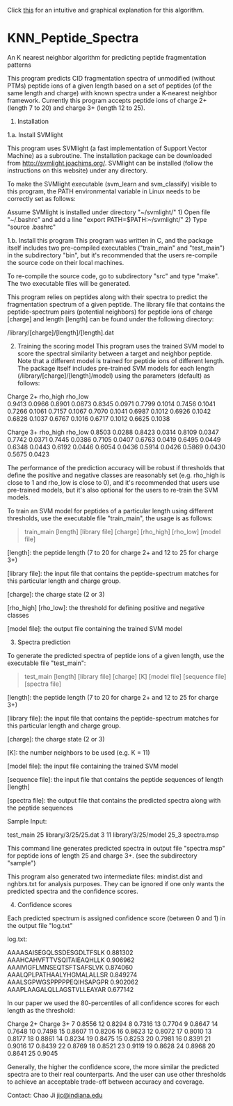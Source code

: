 Click [this](https://github.com/chao-ji/KNN_Peptide_Spectra/blob/master/From%20peptide%20and%20spectrum%20to%20user%20and%20item.ipynb) for an intuitive and graphical explanation for this algorithm.

# KNN_Peptide_Spectra
An K nearest neighbor algorithm for predicting peptide fragmentation patterns

This program predicts CID fragmentation spectra of unmodified (without PTMs) peptide ions of a given length based on a set of peptides (of the same length and charge) with known spectra under a K-nearest neighbor framework. Currently this program accepts peptide ions of charge 2+ (length 7 to 20) and charge 3+ (length 12 to 25).

1. Installation

1.a. Install SVMlight 

This program uses SVMlight (a fast implementation of Support Vector Machine) as a subroutine. The installation package can be downloaded from http://svmlight.joachims.org/. SVMlight can be installed (follow the instructions on this website) under any directory. 

To make the SVMlight executable (svm_learn and svm_classify) visible to this program, the PATH environmental variable in Linux needs to be correctly set as follows: 

Assume SVMlight is installed under directory "~/svmlight/"
1\) Open file "~/.bashrc" and add a line "export PATH=$PATH:~/svmlight/"
2\) Type "source .bashrc"

1.b. Install this program
This program was written in C, and the package itself includes two pre-compiled executables ("train_main" and "test_main") in the subdirectory "bin", but it's recommended that the users re-compile the source code on their local machines.

To re-compile the source code, go to subdirectory "src" and type "make". The two executable files will be generated.

This program relies on peptides along with their spectra to predict the fragmentation spectrum of a given peptide.  The library file that contains the peptide-spectrum pairs (potential neighbors) for peptide ions of charge [charge] and length [length] can be found under the following directory:

/library/[charge]/[length]/[length].dat

2. Training the scoring model 
This program uses the trained SVM model to score the spectral similarity between a target and neighbor peptide. Note that a different model is trained for peptide ions of different length. The package itself includes pre-trained SVM models for each length (/library/[charge]/[length]/model) using the parameters (default) as follows:

Charge 2+
rho_high		rho_low		
0.9413			0.0966
0.8901			0.0873
0.8345			0.0971
0.7799			0.1014
0.7456			0.1041
0.7266			0.1061
0.7157			0.1067
0.7070			0.1041
0.6987			0.1012
0.6926			0.1042
0.6828			0.1037
0.6767			0.1016
0.6717			0.1012
0.6625			0.1038

Charge 3+
rho_high		rho_low
0.8503			0.0288
0.8423			0.0314
0.8109			0.0347
0.7742			0.0371
0.7445			0.0386
0.7105			0.0407
0.6763			0.0419
0.6495			0.0449
0.6348			0.0443
0.6192			0.0446
0.6054			0.0436
0.5914			0.0426
0.5869			0.0430
0.5675			0.0423

The performance of the prediction accuracy will be robust if thresholds that define the positive and negative classes are reasonably set (e.g. rho_high is close to 1 and rho_low is close to 0), and it's recommended that users use pre-trained models, but it's also optional for the users to re-train the SVM models.

To train an SVM model for peptides of a particular length using different thresholds, use the executable file "train_main", the usage is as follows:

> train_main [length] [library file] [charge] [rho_high] [rho_low] [model file]

[length]: the peptide length (7 to 20 for charge 2+ and 12 to 25 for charge 3+)

[library file]: the input file that contains the peptide-spectrum matches for this particular length and charge group.

[charge]: the charge state (2 or 3)

[rho_high] [rho_low]: the threshold for defining positive and negative classes

[model file]: the output file containing the trained SVM model

 
3. Spectra prediction

To generate the predicted spectra of peptide ions of a given length, use the executable file "test_main": 

> test_main [length] [library file] [charge] [K] [model file] [sequence file] [spectra file]

[length]: the peptide length (7 to 20 for charge 2+ and 12 to 25 for charge 3+)

[library file]: the input file that contains the peptide-spectrum matches for this particular length and charge group.

[charge]: the charge state (2 or 3)

[K]: the number neighbors to be used (e.g. K = 11)

[model file]: the input file containing the trained SVM model 

[sequence file]: the input file that contains the peptide sequences of length [length]

[spectra file]: the output file that contains the predicted spectra along with the peptide sequences

Sample Input:

test_main 25   library/3/25/25.dat   3   11  library/3/25/model  25_3  spectra.msp

This command line generates predicted spectra in output file "spectra.msp" for peptide ions of length 25 and charge 3+. (see the subdirectory "sample")

This program also generated two intermediate files: mindist.dist and nghbrs.txt for analysis purposes. They can be ignored if one only wants the predicted spectra and the confidence scores.

4. Confidence scores

Each predicted spectrum is assigned confidence score (between 0 and 1) in the output file "log.txt"

log.txt:

AAAASAISEGQLSSDESGDLTFSLK       0.881302
AAAHCAHVFTTVSQITAIEAQHLLK       0.906962
AAAIVIGFLMNSEQTSFTSAFSLVK       0.874060
AAALQPLPATHAALYHGMALALLSR       0.849274
AAALSGPWGSPPPPPEQIHSAPGPR       0.902062
AAAPLAAGALQLLAGSTVLLEAYAR       0.677142

In our paper we used the 80-percentiles of all confidence scores for each length as the threshold:

Charge 2+		Charge 3+
7	0.8556		12	0.8294
8	0.7316		13	0.7704
9	0.8647		14	0.7648
10	0.7498		15	0.8607
11	0.8206		16	0.8623
12	0.8072		17	0.8010
13	0.8177		18	0.8861
14	0.8234		19	0.8475
15	0.8253		20	0.7981
16	0.8391		21	0.9016
17	0.8439		22	0.8769
18	0.8521		23	0.9119
19	0.8628		24	0.8968
20	0.8641		25	0.9045

Generally, the higher the confidence score, the more similar the predicted spectra are to their real counterparts. And the user can use other thresholds to achieve an acceptable trade-off between accuracy and coverage.

Contact: Chao Ji
jic@indiana.edu


